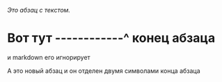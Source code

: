 *Это абзац с текстом.*

# Вот тут ------------^ конец абзаца
и markdown его игнорирует

А это новый абзац и он отделен
двумя символами конца абзаца
